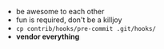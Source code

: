 
* be awesome to each other
* fun is required, don't be a killjoy
* `cp contrib/hooks/pre-commit .git/hooks/`
* **vendor everything**
